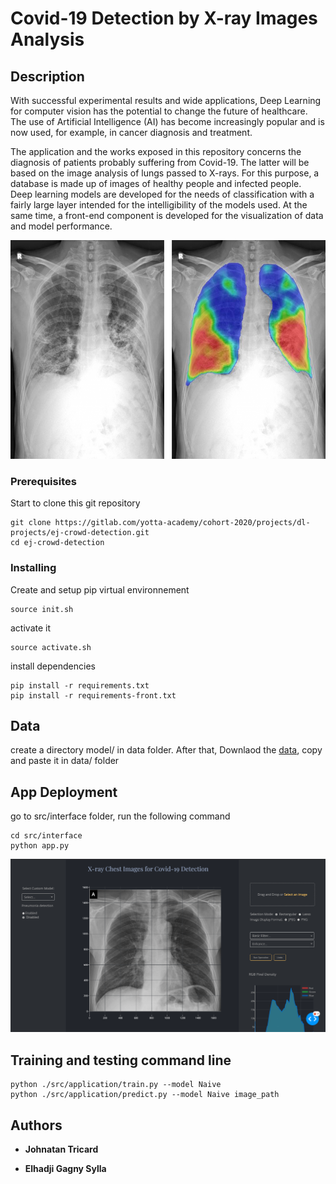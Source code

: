 # Covid-19 Detection by X-ray Images Analysis


## Description

With successful experimental results and wide applications, Deep Learning for computer vision has the potential to change the future of healthcare. The use of Artificial Intelligence (AI) has become increasingly popular and is now used, for example, in cancer diagnosis and treatment.

The application and the works exposed in this repository concerns the diagnosis of patients probably suffering from Covid-19. The latter will be based on the image analysis of lungs passed to X-rays. For this purpose, a database is made up of images of healthy people and infected people. Deep learning models are developed for the needs of classification with a fairly large layer intended for the intelligibility of the models used. At the same time, a front-end component is developed for the visualization of data and model performance.
<p align="center">
  <img src="src/interface/images/covid.png" width="700" height="350">
</p>

### Prerequisites

Start to clone this git repository

```
git clone https://gitlab.com/yotta-academy/cohort-2020/projects/dl-projects/ej-crowd-detection.git
cd ej-crowd-detection
```

### Installing


Create and setup pip virtual environnement
```
source init.sh
```

activate it

```
source activate.sh
```
install dependencies
```
pip install -r requirements.txt
pip install -r requirements-front.txt
```

## Data

create a directory model/ in data folder. After that,
Downlaod the [data](https://drive.google.com/drive/folders/1o6urjaKXc_utdQfPRR6dtluM2KapBttW?usp=sharing), copy and paste it in data/ folder

## App Deployment
go to src/interface folder, run the following command
```
cd src/interface
python app.py
```
<p align="center">
  <img src="src/interface/images/readme.png">
</p>



## Training and testing command line 

```
python ./src/application/train.py --model Naive
python ./src/application/predict.py --model Naive image_path
```



## Authors

* **Johnatan Tricard**

* **Elhadji Gagny Sylla**



